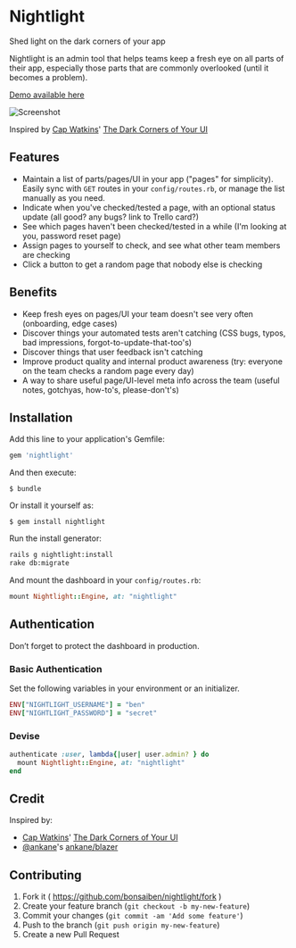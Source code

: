# Nightlight

Shed light on the dark corners of your app

Nightlight is an admin tool that helps teams keep a fresh eye on all parts of their app, especially those parts that are commonly overlooked (until it becomes a problem).

[Demo available here](http://nightlight-demo.herokuapp.com/nightlight)

![Screenshot](https://cloud.githubusercontent.com/assets/227274/5839169/ca4585fe-a1cf-11e4-8491-39ab7a6f1948.png)

Inspired by [Cap Watkins](https://twitter.com/cap)' [The Dark Corners of Your UI](http://blog.capwatkins.com/dark-corners)


## Features

- Maintain a list of parts/pages/UI in your app ("pages" for simplicity). Easily sync with `GET` routes in your `config/routes.rb`, or manage the list manually as you need.
- Indicate when you've checked/tested a page, with an optional status update (all good? any bugs? link to Trello card?)
- See which pages haven't been checked/tested in a while (I'm looking at you, password reset page)
- Assign pages to yourself to check, and see what other team members are checking
- Click a button to get a random page that nobody else is checking

## Benefits

- Keep fresh eyes on pages/UI your team doesn't see very often (onboarding, edge cases)
- Discover things your automated tests aren't catching (CSS bugs, typos, bad impressions, forgot-to-update-that-too's)
- Discover things that user feedback isn't catching
- Improve product quality and internal product awareness (try: everyone on the team checks a random page every day)
- A way to share useful page/UI-level meta info across the team (useful notes, gotchyas, how-to's, please-don't's)

## Installation

Add this line to your application's Gemfile:

```ruby
gem 'nightlight'
```

And then execute:

    $ bundle

Or install it yourself as:

    $ gem install nightlight

Run the install generator:

```sh
rails g nightlight:install
rake db:migrate
```

And mount the dashboard in your `config/routes.rb`:

```ruby
mount Nightlight::Engine, at: "nightlight"
```

## Authentication

Don’t forget to protect the dashboard in production.

### Basic Authentication

Set the following variables in your environment or an initializer.

```ruby
ENV["NIGHTLIGHT_USERNAME"] = "ben"
ENV["NIGHTLIGHT_PASSWORD"] = "secret"
```

### Devise

```ruby
authenticate :user, lambda{|user| user.admin? } do
  mount Nightlight::Engine, at: "nightlight"
end
```

## Credit

Inspired by:
- [Cap Watkins](https://twitter.com/cap)' [The Dark Corners of Your UI](http://blog.capwatkins.com/dark-corners)
- [@ankane](https://github.com/ankane)'s [ankane/blazer](https://github.com/ankane/blazer)

## Contributing

1. Fork it ( https://github.com/bonsaiben/nightlight/fork )
2. Create your feature branch (`git checkout -b my-new-feature`)
3. Commit your changes (`git commit -am 'Add some feature'`)
4. Push to the branch (`git push origin my-new-feature`)
5. Create a new Pull Request
